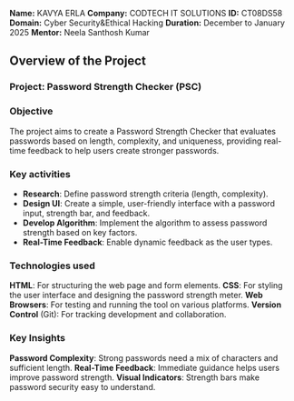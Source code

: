**Name:** KAVYA ERLA 
**Company:** CODTECH IT SOLUTIONS
**ID:** CT08DS58
**Domain:** Cyber Security&Ethical Hacking
**Duration:** December to January 2025
**Mentor:** Neela Santhosh Kumar


## Overview of the Project
    
### Project: Password Strength Checker (PSC) 

### Objective
The project aims to create a Password Strength Checker that evaluates passwords based on length, complexity, and uniqueness, providing real-time feedback to help users create stronger passwords.

### Key activities
- **Research**: Define password strength criteria (length, complexity).
- **Design UI**: Create a simple, user-friendly interface with a password input, strength bar, and feedback.
- **Develop Algorithm**: Implement the algorithm to assess password strength based on key factors.
- **Real-Time Feedback**: Enable dynamic feedback as the user types.

### Technologies used
**HTML**: For structuring the web page and form elements.
**CSS**: For styling the user interface and designing the password strength meter.
**Web Browsers**: For testing and running the tool on various platforms.
**Version Control** (Git): For tracking development and collaboration.

### Key Insights
**Password Complexity**: Strong passwords need a mix of characters and sufficient length.
**Real-Time Feedback**: Immediate guidance helps users improve password strength.
**Visual Indicators**: Strength bars make password security easy to understand.

